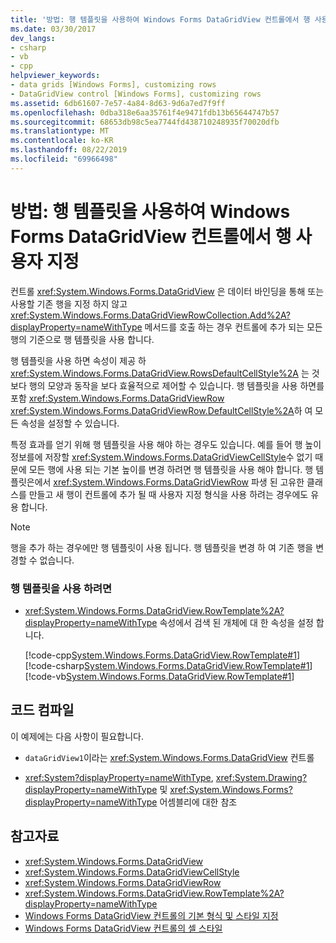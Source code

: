 ```yaml
---
title: '방법: 행 템플릿을 사용하여 Windows Forms DataGridView 컨트롤에서 행 사용자 지정'
ms.date: 03/30/2017
dev_langs:
- csharp
- vb
- cpp
helpviewer_keywords:
- data grids [Windows Forms], customizing rows
- DataGridView control [Windows Forms], customizing rows
ms.assetid: 6db61607-7e57-4a84-8d63-9d6a7ed7f9ff
ms.openlocfilehash: 0dba318e6aa35761f4e9471fdb13b65644747b57
ms.sourcegitcommit: 68653db98c5ea7744fd438710248935f70020dfb
ms.translationtype: MT
ms.contentlocale: ko-KR
ms.lasthandoff: 08/22/2019
ms.locfileid: "69966498"
---
```

# <a name="how-to-use-the-row-template-to-customize-rows-in-the-windows-forms-datagridview-control"></a>방법: 행 템플릿을 사용하여 Windows Forms DataGridView 컨트롤에서 행 사용자 지정
컨트롤 <xref:System.Windows.Forms.DataGridView> 은 데이터 바인딩을 통해 또는 사용할 기존 행을 지정 하지 않고 <xref:System.Windows.Forms.DataGridViewRowCollection.Add%2A?displayProperty=nameWithType> 메서드를 호출 하는 경우 컨트롤에 추가 되는 모든 행의 기준으로 행 템플릿을 사용 합니다.  
  
 행 템플릿을 사용 하면 속성이 제공 하 <xref:System.Windows.Forms.DataGridView.RowsDefaultCellStyle%2A> 는 것 보다 행의 모양과 동작을 보다 효율적으로 제어할 수 있습니다. 행 템플릿을 사용 하면를 포함 <xref:System.Windows.Forms.DataGridViewRow> <xref:System.Windows.Forms.DataGridViewRow.DefaultCellStyle%2A>하 여 모든 속성을 설정할 수 있습니다.  
  
 특정 효과를 얻기 위해 행 템플릿을 사용 해야 하는 경우도 있습니다. 예를 들어 행 높이 정보를에 저장할 <xref:System.Windows.Forms.DataGridViewCellStyle>수 없기 때문에 모든 행에 사용 되는 기본 높이를 변경 하려면 행 템플릿을 사용 해야 합니다. 행 템플릿은에서 <xref:System.Windows.Forms.DataGridViewRow> 파생 된 고유한 클래스를 만들고 새 행이 컨트롤에 추가 될 때 사용자 지정 형식을 사용 하려는 경우에도 유용 합니다.  
  
> [!NOTE]
> 행을 추가 하는 경우에만 행 템플릿이 사용 됩니다. 행 템플릿을 변경 하 여 기존 행을 변경할 수 없습니다.  
  
### <a name="to-use-the-row-template"></a>행 템플릿을 사용 하려면  
  
- <xref:System.Windows.Forms.DataGridView.RowTemplate%2A?displayProperty=nameWithType> 속성에서 검색 된 개체에 대 한 속성을 설정 합니다.  
  
     [!code-cpp[System.Windows.Forms.DataGridView.RowTemplate#1](~/samples/snippets/cpp/VS_Snippets_Winforms/System.Windows.Forms.DataGridView.RowTemplate/CPP/datagridviewrowtemplate.cpp#1)]
     [!code-csharp[System.Windows.Forms.DataGridView.RowTemplate#1](~/samples/snippets/csharp/VS_Snippets_Winforms/System.Windows.Forms.DataGridView.RowTemplate/CS/datagridviewrowtemplate.cs#1)]
     [!code-vb[System.Windows.Forms.DataGridView.RowTemplate#1](~/samples/snippets/visualbasic/VS_Snippets_Winforms/System.Windows.Forms.DataGridView.RowTemplate/VB/datagridviewrowtemplate.vb#1)]  
  
## <a name="compiling-the-code"></a>코드 컴파일  
 이 예제에는 다음 사항이 필요합니다.  
  
- `dataGridView1`이라는 <xref:System.Windows.Forms.DataGridView> 컨트롤  
  
- <xref:System?displayProperty=nameWithType>, <xref:System.Drawing?displayProperty=nameWithType> 및 <xref:System.Windows.Forms?displayProperty=nameWithType> 어셈블리에 대한 참조  
  
## <a name="see-also"></a>참고자료

- <xref:System.Windows.Forms.DataGridView>
- <xref:System.Windows.Forms.DataGridViewCellStyle>
- <xref:System.Windows.Forms.DataGridViewRow>
- <xref:System.Windows.Forms.DataGridView.RowTemplate%2A?displayProperty=nameWithType>
- [Windows Forms DataGridView 컨트롤의 기본 형식 및 스타일 지정](basic-formatting-and-styling-in-the-windows-forms-datagridview-control.md)
- [Windows Forms DataGridView 컨트롤의 셀 스타일](cell-styles-in-the-windows-forms-datagridview-control.md)
